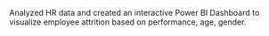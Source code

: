Analyzed HR data and created an interactive Power BI Dashboard to visualize employee attrition based on performance, age, gender.

